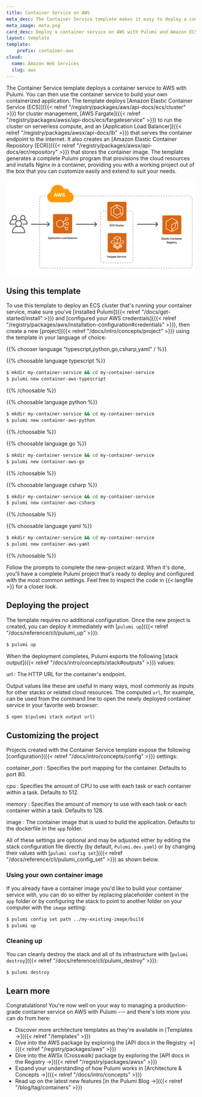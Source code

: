 ```yaml
---
title: Container Service on AWS
meta_desc: The Container Service template makes it easy to deploy a container service on AWS with Pulumi and Amazon Elastic Container Service (ECS).
meta_image: meta.png
card_desc: Deploy a container service on AWS with Pulumi and Amazon ECS.
layout: template
template:
    prefix: container-aws
cloud:
  name: Amazon Web Services
  slug: aws
---
```


The Container Service template deploys a container service to AWS with Pulumi. You can then use the container service to build your own containerized application. The template deploys [Amazon Elastic Container Service (ECS)]({{< relref "/registry/packages/aws/api-docs/ecs/cluster" >}}) for cluster management, [AWS Fargate]({{< relref "/registry/packages/awsx/api-docs/ecs/fargateservice" >}}) to run the cluster on serverless compute, and an [Application Load Balancer]({{< relref "/registry/packages/awsx/api-docs/lb" >}}) that serves the container endpoint to the internet. It also creates an [Amazon Elastic Container Repository (ECR)]({{< relref "/registry/packages/awsx/api-docs/ecr/repository" >}}) that stores the container image. The template generates a complete Pulumi program that provisions the cloud resources and installs Nginx in a container, providing you with a working project out of the box that you can customize easily and extend to suit your needs.

![An architecture diagram of the Pulumi AWS Container Service template](./architecture.png)

## Using this template

To use this template to deploy an ECS cluster that's running your container service, make sure you've [installed Pulumi]({{< relref "/docs/get-started/install" >}}) and [configured your AWS credentials]({{< relref "/registry/packages/aws/installation-configuration#credentials" >}}), then create a new [project]({{< relref "/docs/intro/concepts/project" >}}) using the template in your language of choice:

{{% chooser language "typescript,python,go,csharp,yaml" / %}}

{{% choosable language typescript %}}

```bash
$ mkdir my-container-service && cd my-container-service
$ pulumi new container-aws-typescript
```

{{% /choosable %}}

{{% choosable language python %}}

```bash
$ mkdir my-container-service && cd my-container-service
$ pulumi new container-aws-python
```

{{% /choosable %}}

{{% choosable language go %}}

```bash
$ mkdir my-container-service && cd my-container-service
$ pulumi new container-aws-go
```

{{% /choosable %}}

{{% choosable language csharp %}}

```bash
$ mkdir my-container-service && cd my-container-service
$ pulumi new container-aws-csharp
```

{{% /choosable %}}

{{% choosable language yaml %}}

```bash
$ mkdir my-container-service && cd my-container-service
$ pulumi new container-aws-yaml
```

{{% /choosable %}}

Follow the prompts to complete the new-project wizard. When it's done, you'll have a complete Pulumi project that's ready to deploy and configured with the most common settings. Feel free to inspect the code in {{< langfile >}} for a closer look.

## Deploying the project

The template requires no additional configuration. Once the new project is created, you can deploy it immediately with [`pulumi up`]({{< relref "/docs/reference/cli/pulumi_up" >}}):

```bash
$ pulumi up
```

When the deployment completes, Pulumi exports the following [stack output]({{< relref "/docs/intro/concepts/stack#outputs" >}}) values:

url
: The HTTP URL for the container's endpoint.

Output values like these are useful in many ways, most commonly as inputs for other stacks or related cloud resources. The computed `url`, for example, can be used from the command line to open the newly deployed container service in your favorite web browser:

```bash
$ open $(pulumi stack output url)
```

## Customizing the project

Projects created with the Container Service template expose the following [configuration]({{< relref "/docs/intro/concepts/config" >}}) settings:

container_port
: Specifies the port mapping for the container. Defaults to port 80.

cpu
: Specifies the amount of CPU to use with each task or each container within a task. Defaults to 512.

memory
: Specifies the amount of memory to use with each task or each container within a task. Defaults to 128.

image
: The container image that is used to build the application. Defaults to the dockerfile in the `app` folder.

All of these settings are optional and may be adjusted either by editing the stack configuration file directly (by default, `Pulumi.dev.yaml`) or by changing their values with [`pulumi config set`]({{< relref "/docs/reference/cli/pulumi_config_set" >}}) as shown below.

### Using your own container image

If you already have a container image you'd like to build your container service with, you can do so either by replacing placeholder content in the `app` folder or by configuring the stack to point to another folder on your computer with the `image` setting:

```bash
$ pulumi config set path ../my-existing-image/build
$ pulumi up
```

### Cleaning up

You can cleanly destroy the stack and all of its infrastructure with [`pulumi destroy`]({{< relref "/docs/reference/cli/pulumi_destroy" >}}):

```bash
$ pulumi destroy
```

## Learn more

Congratulations! You're now well on your way to managing a production-grade container service on AWS with Pulumi --- and there's lots more you can do from here:

* Discover more architecture templates as they're available in [Templates &rarr;]({{< relref "/templates" >}})
* Dive into the AWS package by exploring the [API docs in the Registry &rarr;]({{< relref "/registry/packages/aws" >}})
* Dive into the AWSx (Crosswalk) package by exploring the [API docs in the Registry &rarr;]({{< relref "/registry/packages/awsx" >}})
* Expand your understanding of how Pulumi works in [Architecture &amp; Concepts &rarr;]({{< relref "/docs/intro/concepts" >}})
* Read up on the latest new features [in the Pulumi Blog &rarr;]({{< relref "/blog/tag/containers" >}})
